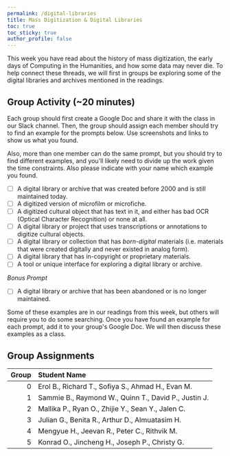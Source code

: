 ```yaml
---
permalink: /digital-libraries
title: Mass Digitization & Digital Libraries
toc: true
toc_sticky: true
author_profile: false
---
```


This week you have read about the history of mass digitization, the early days of Computing in the Humanities, and how some data may never die. To help connect these threads, we will first in groups be exploring some of the digital libraries and archives mentioned in the readings.

## Group Activity (~20 minutes)

Each group should first create a Google Doc and share it with the class in our Slack channel. Then, the group should assign each member should try to find an example for the prompts below. Use screenshots and links to show us what you found.

Also, more than one member can do the same prompt, but you should try to find different examples, and you'll likely need to divide up the work given the time constraints. Also please indicate with your name which example you found.

- [ ] A digital library or archive that was created before 2000 and is still maintained today.
- [ ] A digitized version of microfilm or microfiche.
- [ ] A digitized cultural object that has text in it, and either has bad OCR (Optical Character Recognition) or none at all.
- [ ] A digital library or project that uses transcriptions or annotations to digitize cultural objects.
- [ ] A digital library or collection that has *born-digital* materials (i.e. materials that were created digitally and never existed in analog form).
- [ ] A digital library that has in-copyright or proprietary materials.
- [ ] A tool or unique interface for exploring a digital library or archive.

*Bonus Prompt*

- [ ] A digital library or archive that has been abandoned or is no longer maintained.

Some of these examples are in our readings from this week, but others will require you to do some searching. Once you have found an example for each prompt, add it to your group's Google Doc. We will then discuss these examples as a class.

## Group Assignments

|   Group | Student Name                                         |
|--------:|:-----------------------------------------------------|
|       0 | Erol B., Richard T., Sofiya S., Ahmad H., Evan M.    |
|       1 | Sammie B., Raymond W., Quinn T., David P., Justin J. |
|       2 | Mallika P., Ryan O., Zhijie Y., Sean Y., Jalen C.    |
|       3 | Julian G., Benita R., Arthur D., Almuatasim H.       |
|       4 | Mengyue H., Jeevan R., Peter C., Rithvik M.          |
|       5 | Konrad O., Jincheng H., Joseph P., Christy G.        |
